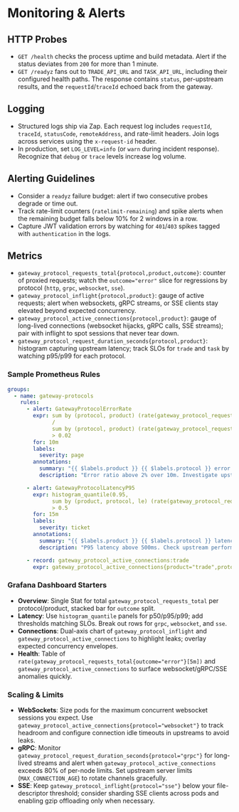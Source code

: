 # Monitoring & Alerts

## HTTP Probes
- `GET /health` checks the process uptime and build metadata. Alert if the status deviates from `200` for more than 1 minute.
- `GET /readyz` fans out to `TRADE_API_URL` and `TASK_API_URL`, including their configured health paths. The response contains `status`, per-upstream results, and the `requestId`/`traceId` echoed back from the gateway.

## Logging
- Structured logs ship via Zap. Each request log includes `requestId`, `traceId`, `statusCode`, `remoteAddress`, and rate-limit headers. Join logs across services using the `x-request-id` header.
- In production, set `LOG_LEVEL=info` (or `warn` during incident response). Recognize that `debug` or `trace` levels increase log volume.

## Alerting Guidelines
- Consider a `readyz` failure budget: alert if two consecutive probes degrade or time out.
- Track rate-limit counters (`ratelimit-remaining`) and spike alerts when the remaining budget falls below 10% for 2 windows in a row.
- Capture JWT validation errors by watching for `401`/`403` spikes tagged with `authentication` in the logs.

## Metrics
- `gateway_protocol_requests_total{protocol,product,outcome}`: counter of proxied requests; watch the `outcome="error"` slice for regressions by protocol (`http`, `grpc`, `websocket`, `sse`).
- `gateway_protocol_inflight{protocol,product}`: gauge of active requests; alert when websockets, gRPC streams, or SSE clients stay elevated beyond expected concurrency.
- `gateway_protocol_active_connections{protocol,product}`: gauge of long-lived connections (websocket hijacks, gRPC calls, SSE streams); pair with inflight to spot sessions that never tear down.
- `gateway_protocol_request_duration_seconds{protocol,product}`: histogram capturing upstream latency; track SLOs for `trade` and `task` by watching p95/p99 for each protocol.

### Sample Prometheus Rules
```yaml
groups:
  - name: gateway-protocols
    rules:
      - alert: GatewayProtocolErrorRate
        expr: sum by (protocol, product) (rate(gateway_protocol_requests_total{outcome="error"}[5m]))
              /
              sum by (protocol, product) (rate(gateway_protocol_requests_total[5m]))
              > 0.02
        for: 10m
        labels:
          severity: page
        annotations:
          summary: "{{ $labels.product }} {{ $labels.protocol }} error rate high"
          description: "Error ratio above 2% over 10m. Investigate upstream availability or gateway auth."

      - alert: GatewayProtocolLatencyP95
        expr: histogram_quantile(0.95,
              sum by (product, protocol, le) (rate(gateway_protocol_request_duration_seconds_bucket[5m])))
              > 0.5
        for: 15m
        labels:
          severity: ticket
        annotations:
          summary: "{{ $labels.product }} {{ $labels.protocol }} latency regression"
          description: "P95 latency above 500ms. Check upstream performance regressions."

      - record: gateway_protocol_active_connections:trade
        expr: gateway_protocol_active_connections{product="trade",protocol="websocket"}
```

### Grafana Dashboard Starters
- **Overview**: Single Stat for total `gateway_protocol_requests_total` per protocol/product, stacked bar for `outcome` split.
- **Latency**: Use `histogram_quantile` panels for p50/p95/p99; add thresholds matching SLOs. Break out rows for `grpc`, `websocket`, and `sse`.
- **Connections**: Dual-axis chart of `gateway_protocol_inflight` and `gateway_protocol_active_connections` to highlight leaks; overlay expected concurrency envelopes.
- **Health**: Table of `rate(gateway_protocol_requests_total{outcome="error"}[5m])` and `gateway_protocol_active_connections` to surface websocket/gRPC/SSE anomalies quickly.

### Scaling & Limits
- **WebSockets**: Size pods for the maximum concurrent websocket sessions you expect. Use `gateway_protocol_active_connections{protocol="websocket"}` to track headroom and configure connection idle timeouts in upstreams to avoid leaks.
- **gRPC**: Monitor `gateway_protocol_request_duration_seconds{protocol="grpc"}` for long-lived streams and alert when `gateway_protocol_active_connections` exceeds 80% of per-node limits. Set upstream server limits (`MAX_CONNECTION_AGE`) to rotate channels gracefully.
- **SSE**: Keep `gateway_protocol_inflight{protocol="sse"}` below your file-descriptor threshold; consider sharding SSE clients across pods and enabling gzip offloading only when necessary.
